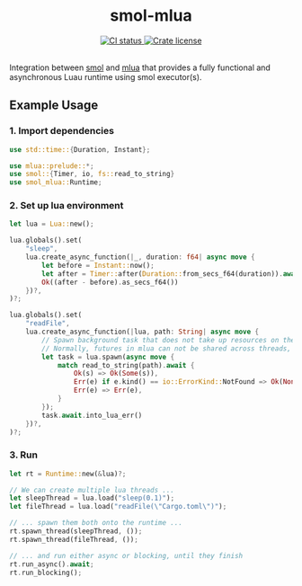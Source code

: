 <!-- markdownlint-disable MD033 -->
<!-- markdownlint-disable MD041 -->

<h1 align="center">smol-mlua</h1>

<div align="center">
	<div>
		<a href="https://github.com/lune-org/smol-mlua/actions">
			<img src="https://shields.io/endpoint?url=https://badges.readysetplay.io/workflow/lune-org/smol-mlua/ci.yaml" alt="CI status" />
		</a>
		<a href="https://github.com/lune-org/smol-mlua/blob/main/LICENSE.txt">
			<img src="https://img.shields.io/github/license/lune-org/smol-mlua.svg?label=License&color=informational" alt="Crate license" />
		</a>
	</div>
</div>

<br/>

Integration between [smol] and [mlua] that provides a fully functional and asynchronous Luau runtime using smol executor(s).

[smol]: https://crates.io/crates/smol
[mlua]: https://crates.io/crates/mlua

## Example Usage

### 1. Import dependencies

```rs
use std::time::{Duration, Instant};

use mlua::prelude::*;
use smol::{Timer, io, fs::read_to_string}
use smol_mlua::Runtime;
```

### 2. Set up lua environment

```rs
let lua = Lua::new();

lua.globals().set(
    "sleep",
    lua.create_async_function(|_, duration: f64| async move {
        let before = Instant::now();
        let after = Timer::after(Duration::from_secs_f64(duration)).await;
        Ok((after - before).as_secs_f64())
    })?,
)?;

lua.globals().set(
    "readFile",
    lua.create_async_function(|lua, path: String| async move {
        // Spawn background task that does not take up resources on the lua thread
        // Normally, futures in mlua can not be shared across threads, but this can
        let task = lua.spawn(async move {
            match read_to_string(path).await {
                Ok(s) => Ok(Some(s)),
                Err(e) if e.kind() == io::ErrorKind::NotFound => Ok(None),
                Err(e) => Err(e),
            }
        });
        task.await.into_lua_err()
    })?,
)?;
```

### 3. Run

```rs
let rt = Runtime::new(&lua)?;

// We can create multiple lua threads ...
let sleepThread = lua.load("sleep(0.1)");
let fileThread = lua.load("readFile(\"Cargo.toml\")");

// ... spawn them both onto the runtime ...
rt.spawn_thread(sleepThread, ());
rt.spawn_thread(fileThread, ());

// ... and run either async or blocking, until they finish
rt.run_async().await;
rt.run_blocking();
```
